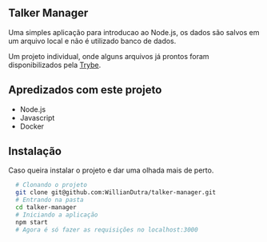 ## Talker Manager
Uma simples aplicação para introducao ao Node.js, os dados são salvos em um arquivo local e não é utilizado banco de dados.

Um projeto individual, onde alguns arquivos já prontos foram disponibilizados pela [Trybe](https://www.betrybe.com/).

## Apredizados com este projeto

- Node.js
- Javascript
- Docker


## Instalação

Caso queira instalar o projeto e dar uma olhada mais de perto.

```bash
  # Clonando o projeto
  git clone git@github.com:WillianDutra/talker-manager.git
  # Entrando na pasta
  cd talker-manager
  # Iniciando a aplicação
  npm start
  # Agora é só fazer as requisições no localhost:3000
```
